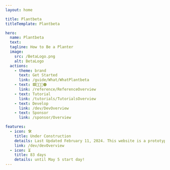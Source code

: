 ```yaml
---
layout: home

title: Plantbeta
titleTemplate: Plantbeta

hero: 
  name: Plantbeta
  text: 
  tagline: How to Be a Planter
  image:
    src: /BetaLogo.png
    alt: BetaLogo
  actions:
    - theme: brand
      text: Get Started
      link: /guide/What/WhatPlantbeta
    - text: 🟩🔺🔷💜🟠
      link: /reference/ReferenceOverview
    - text: Tutorial
      link: /tutorials/TutorialsOverview
    - text: Develop
      link: /dev/DevOverview
    - text: Sponsor
      link: /sponsor/Overview

features:
  - icon: 🛠️
    title: Under Construction 
    details: Last Updated February 11, 2024. This website is a prototype, not the final product
    link: /dev/devOverview
  - icon: ⏳
    title: 83 days
    details: until May 5 start day!
---
```

